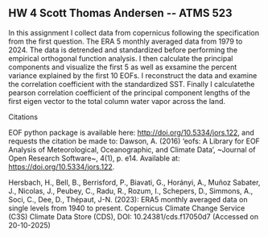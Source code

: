## HW 4 Scott Thomas Andersen -- ATMS 523

In this assignment I collect data from copernicus following the specification from the first question. The ERA 5 monthly averaged data from 1979 to 2024. The data is detrended and standardized before performing the empirical orthogonal function analysis. I then calculate the principal components and visualize the first 5 as well as exsamine the percent variance explained by the first 10 EOFs. I reconstruct the data and examine the correlation coefficient with the standardized SST. Finally I calculatethe pearson correlation coefficient of the principal component lengths of the first eigen vector to the total column water vapor across the land. 


Citations

EOF python package is available here: http://doi.org/10.5334/jors.122, and requests the citation be made to:
Dawson, A. (2016) ‘eofs: A Library for EOF Analysis of Meteorological, Oceanographic, and Climate Data’, ~Journal of Open Research Software~, 4(1), p. e14. Available at: https://doi.org/10.5334/jors.122.

Hersbach, H., Bell, B., Berrisford, P., Biavati, G., Horányi, A., Muñoz Sabater, J., Nicolas, J., Peubey, C., Radu, R., Rozum, I., Schepers, D., Simmons, A., Soci, C., Dee, D., Thépaut, J-N. (2023): ERA5 monthly averaged data on single levels from 1940 to present. Copernicus Climate Change Service (C3S) Climate Data Store (CDS), DOI: 10.24381/cds.f17050d7 (Accessed on 20-10-2025)
